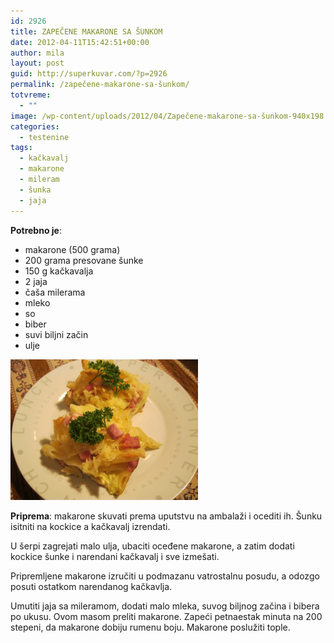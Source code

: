 ```yaml
---
id: 2926
title: ZAPEČENE MAKARONE SA ŠUNKOM
date: 2012-04-11T15:42:51+00:00
author: mila
layout: post
guid: http://superkuvar.com/?p=2926
permalink: /zapečene-makarone-sa-šunkom/
totvreme:
  - ""
image: /wp-content/uploads/2012/04/Zapečene-makarone-sa-šunkom-940x198.jpg
categories:
  - testenine
tags:
  - kačkavalj
  - makarone
  - mileram
  - šunka
  - jaja
---
```

**Potrebno je**:

  * makarone (500 grama)
  * 200 grama presovane šunke
  * 150 g kačkavalja
  * 2 jaja
  * čaša milerama
  * mleko
  * so
  * biber
  * suvi biljni začin
  * ulje

<img class="alignnone size-medium wp-image-2927" title="Zapečene makarone sa šunkom" src="/wp-content/uploads/2012/04/Zapečene-makarone-sa-šunkom-1024x768.jpg" alt="" width="300" height="225" /> 

**Priprema**: makarone skuvati prema uputstvu na ambalaži i ocediti ih. Šunku isitniti na kockice a kačkavalj izrendati.

U šerpi zagrejati malo ulja, ubaciti oceđene makarone, a zatim dodati kockice šunke i narendani kačkavalj i sve izmešati.

Pripremljene makarone izručiti u podmazanu vatrostalnu posudu, a odozgo posuti ostatkom narendanog kačkavlja.

Umutiti jaja sa mileramom, dodati malo mleka, suvog biljnog začina i bibera po ukusu. Ovom masom preliti makarone. Zapeći petnaestak minuta na 200 stepeni, da makarone dobiju rumenu boju. Makarone poslužiti tople.